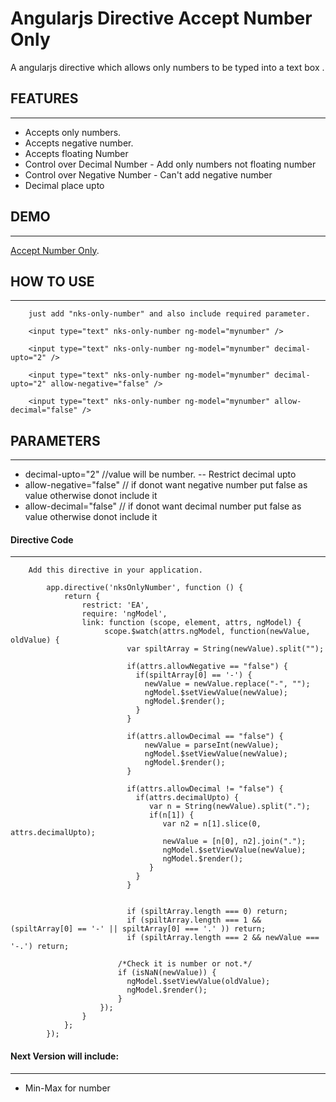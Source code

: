 Angularjs Directive Accept Number Only
======================================

A angularjs directive which allows only numbers to be typed into a text box .


## FEATURES
--------

* Accepts only numbers.
* Accepts negative number.
* Accepts floating Number
* Control over Decimal Number - Add only numbers not floating number 
* Control over Negative Number - Can't add negative number
* Decimal place upto


## DEMO
--------

[Accept Number Only](http://www.nitishkumarsingh.com/demos/angular-directive-accept-number-only/).


## HOW TO USE
---------------
 
 ```
     just add "nks-only-number" and also include required parameter. 

     <input type="text" nks-only-number ng-model="mynumber" />

     <input type="text" nks-only-number ng-model="mynumber" decimal-upto="2" />

     <input type="text" nks-only-number ng-model="mynumber" decimal-upto="2" allow-negative="false" />

     <input type="text" nks-only-number ng-model="mynumber" allow-decimal="false" />
```


## PARAMETERS
---------------

* decimal-upto="2" //value will be number. -- Restrict decimal upto
* allow-negative="false" // if donot want negative number put false as value otherwise donot include it
* allow-decimal="false" // if donot want decimal number put false as value otherwise donot include it 



#### Directive Code
--------------------

```
    Add this directive in your application.
		
		app.directive('nksOnlyNumber', function () {
		    return {
		    	restrict: 'EA',
		        require: 'ngModel',
		        link: function (scope, element, attrs, ngModel) {   
		        	 scope.$watch(attrs.ngModel, function(newValue, oldValue) {
			              var spiltArray = String(newValue).split("");
			              
			              if(attrs.allowNegative == "false") {
			                if(spiltArray[0] == '-') {
			                  newValue = newValue.replace("-", "");
			                  ngModel.$setViewValue(newValue);
			                  ngModel.$render();
			                }
			              }

			              if(attrs.allowDecimal == "false") {
			                  newValue = parseInt(newValue);
			                  ngModel.$setViewValue(newValue);
			                  ngModel.$render();
			              }

			              if(attrs.allowDecimal != "false") {
			                if(attrs.decimalUpto) {
			                   var n = String(newValue).split(".");
			                   if(n[1]) {
			                      var n2 = n[1].slice(0, attrs.decimalUpto);
			                      newValue = [n[0], n2].join(".");
			                      ngModel.$setViewValue(newValue);
			                      ngModel.$render();
			                   }
			                }
			              }
              
              
			              if (spiltArray.length === 0) return;
			              if (spiltArray.length === 1 && (spiltArray[0] == '-' || spiltArray[0] === '.' )) return;
			              if (spiltArray.length === 2 && newValue === '-.') return;
              
		                /*Check it is number or not.*/
		                if (isNaN(newValue)) {
		                  ngModel.$setViewValue(oldValue);
		                  ngModel.$render();
		                }
		            });
		        }
		    };
		});

```

#### Next Version will include:
-----------------------------------

* Min-Max for number


 
